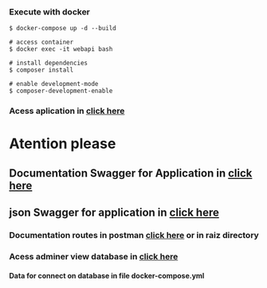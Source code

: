 ### Execute with docker
```
$ docker-compose up -d --build

# access container
$ docker exec -it webapi bash

# install dependencies
$ composer install

# enable development-mode
$ composer-development-enable
```

### Acess aplication in [click here](http://localhost:8094)

# Atention please
## Documentation Swagger for Application in [click here](http://localhost:8094/v1/documentacao)
## json Swagger for application in [click here](http://localhost:8094/v1/documentacao/json)

### Documentation routes in postman [click here](https://documenter.getpostman.com/view/7013209/UVeCQTxs) or in raiz directory

### Acess adminer view database in [click here](http://localhost:8081)

#### Data for connect on database in file docker-compose.yml

